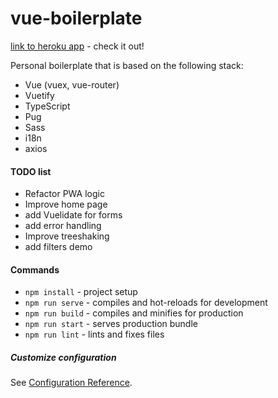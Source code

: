 # vue-boilerplate

[link to heroku app](https://loolzrules-vue-boilerplate.herokuapp.com) - check it out!

Personal boilerplate that is based on the following stack:
- Vue (vuex, vue-router)
- Vuetify
- TypeScript
- Pug
- Sass
- i18n
- axios

#### TODO list
- Refactor PWA logic
- Improve home page
- add Vuelidate for forms
- add error handling
- Improve treeshaking
- add filters demo

#### Commands
- `npm install` - project setup
- `npm run serve` - compiles and hot-reloads for development
- `npm run build` - compiles and minifies for production
- `npm run start` - serves production bundle
- `npm run lint` - lints and fixes files

##### Customize configuration
See [Configuration Reference](https://cli.vuejs.org/config/).

